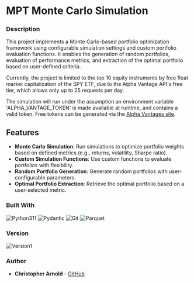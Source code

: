 # MPT Monte Carlo Simulation

### Description

This project implements a Monte Carlo-based portfolio optimization framework using
configurable simulation settings and custom portfolio evaluation functions.
It enables the generation of random portfolios, evaluation of performance metrics,
and extraction of the optimal portfolio based on user-defined criteria.

Currently, the project is limited to the top 10 equity instruments by free float market capitalization of the SPY ETF,
due to the Alpha Vantage API's free tier, which allows only up to 25 requests per day.

The simulation will run under the assumption an environment variable 'ALPHA_VANTAGE_TOKEN' is made available at runtime,
and contains a valid token.
Free tokens can be generated via the [Alpha Vantages site](https://www.alphavantage.co/support/#api-key).


## Features

- **Monte Carlo Simulation**: Run simulations to optimize portfolio weights based on defined metrics (e.g., returns, volatility, Sharpe ratio).
- **Custom Simulation Functions**: Use custom functions to evaluate portfolios with flexibility.
- **Random Portfolio Generation**: Generate random portfolios with user-configurable parameters.
- **Optimal Portfolio Extraction**: Retrieve the optimal portfolio based on a user-selected metric.


### Built With

![Python311](https://img.shields.io/badge/python-3670A0?style=for-the-badge&logo=python&logoColor=ffdd54)
![Pydantic](https://img.shields.io/badge/Pydantic-E92063?logo=pydantic&logoColor=fff&style=for-the-badge)
![Git](https://img.shields.io/badge/Git-F05032?logo=git&logoColor=fff&style=for-the-badge)
![Parquet](https://img.shields.io/badge/parquet-0E174B?&style=for-the-badge)


### Version
![Version1](https://img.shields.io/badge/Version-1.0.1-informational?style=flat-square)


### Author

* **Christopher Arnold** - [GitHub](https://github.com/cjarno)
